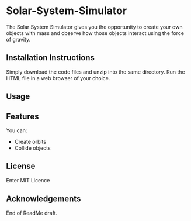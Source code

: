 # Solar-System-Simulator
The Solar System Simulator gives you the opportunity to create your own objects with mass and observe how those objects
interact using the force of gravity.

## Installation Instructions
Simply download the code files and unzip into the same directory. Run the HTML file in a web browser of your choice.

## Usage

## Features
You can:
* Create orbits
* Collide objects

## License
Enter MIT Licence

## Acknowledgements

End of ReadMe draft.
